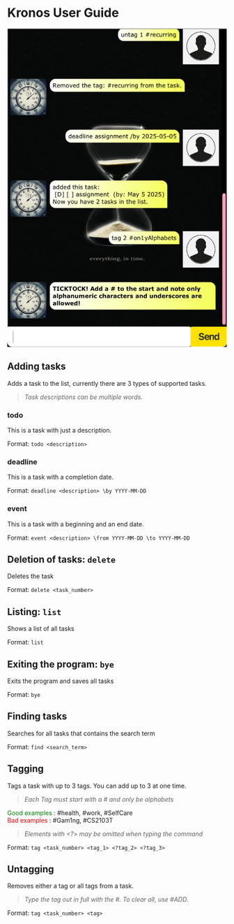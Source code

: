 # Kronos User Guide

![Ui](Ui.png)


## Adding tasks
Adds a task to the list, currently there are 3 types of
supported tasks.

> _Task descriptions can be multiple words._

### todo
This is a task with just a description.

Format: `todo <description>`

### deadline
This is a task with a completion date.

Format: `deadline <description> \by YYYY-MM-DD`

### event
This is a task with a beginning and an end date.

Format: `event <description> \from YYYY-MM-DD \to YYYY-MM-DD`

## Deletion of tasks: `delete`
Deletes the task

Format: `delete <task_number>`

## Listing: `list`
Shows a list of all tasks

Format: `list` 

## Exiting the program: `bye`
Exits the program and saves all tasks

Format: `bye` 

## Finding tasks
Searches for all tasks that contains the search term

Format: `find <search_term>`

## Tagging
Tags a task with up to 3 tags. You can add up to 3 at one time.

> _Each Tag must start with a # and only be alphabets_

<span style="color:green">Good examples</span> : #health, #work, #SelfCare </br>
<span style="color:red">Bad examples</span> : #Gam1ng, #CS2103T

> _Elements with <?> may be omitted when typing the command_

Format: `tag <task_number> <tag_1> <?tag_2> <?tag_3>`


## Untagging
Removes either a tag or all tags from a task.

> _Type the tag out in full with the #. To clear all, use #ADD._

Format: `tag <task_number> <tag>`